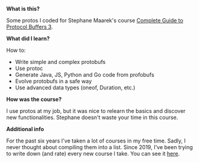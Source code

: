 **What is this?**

Some protos I coded for Stephane Maarek's course [Complete Guide to Protocol Buffers 3](https://www.udemy.com/course/protocol-buffers/).

**What did I learn?**

How to:
- Write simple and complex protobufs
- Use protoc
- Generate Java, JS, Python and Go code from profobufs
- Evolve protobufs in a safe way
- Use advanced data types (oneof, Duration, etc.)

**How was the course?**

I use protos at my job, but it was nice to relearn the basics and discover new functionalities. Stephane doesn't waste your time in this course.

**Additional info**

For the past six years I've taken a lot of courses in my free time. Sadly, I never thought about compiling them into a list. Since 2019, I've been trying to write down (and rate) every new course I take. You can see it [here](https://github.com/abrahammenendez/courses/).
